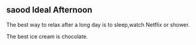 ## saood Ideal Afternoon

The best way to relax after a long day is to sleep,watch Netflix or shower.

The best ice cream is chocolate.